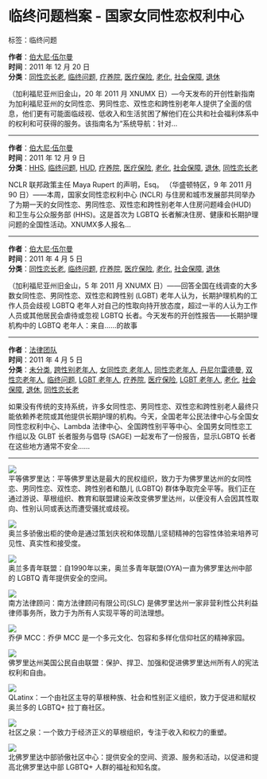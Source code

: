 # 临终问题档案 - 国家女同性恋权利中心

标签：临终问题

**作者**：[伯大尼·伍尔曼](https://zh-cn.nclrights.org/author/bwoolman/ "Bethany Woolman 的帖子")  
**时间**：2011 年 12 月 20 日  
**分类**：[同性恋长老](https://zh-cn.nclrights.org/tag/lgbt-elders/), [临终问题](https://zh-cn.nclrights.org/tag/end-of-life-issues/), [疗养院](https://zh-cn.nclrights.org/tag/nursing-home/), [医疗保险](https://zh-cn.nclrights.org/tag/medicare/), [老化](https://zh-cn.nclrights.org/tag/aging/), [社会保障](https://zh-cn.nclrights.org/tag/social-security/), [退休](https://zh-cn.nclrights.org/tag/retirement/)

（加利福尼亚州旧金山，20 年 2011 月 XNUMX 日）—今天发布的开创性新指南为加利福尼亚州的女同性恋、男同性恋、双性恋和跨性别老年人提供了全面的信息，他们更有可能面临歧视、低收入和生活贫困了解他们在公共和社会福利体系中的权利和可获得的服务。该指南名为“系统导航：针对...

---

**作者**：[伯大尼·伍尔曼](https://zh-cn.nclrights.org/author/bwoolman/ "Bethany Woolman 的帖子")  
**时间**：2011 年 12 月 9 日  
**分类**：[HHS](https://zh-cn.nclrights.org/tag/hhs/), [临终问题](https://zh-cn.nclrights.org/tag/end-of-life-issues/), [HUD](https://zh-cn.nclrights.org/tag/hud/), [疗养院](https://zh-cn.nclrights.org/tag/nursing-home/), [医疗保险](https://zh-cn.nclrights.org/tag/medicare/), [老化](https://zh-cn.nclrights.org/tag/aging/), [社会保障](https://zh-cn.nclrights.org/tag/social-security/), [退休](https://zh-cn.nclrights.org/tag/retirement/), [同性恋长老](https://zh-cn.nclrights.org/tag/lgbt-elders/)

NCLR 联邦政策主任 Maya Rupert 的声明，Esq。 （华盛顿特区，9 年 2011 月 90 日）——本周，国家女同性恋权利中心 (NCLR) 与住房和城市发展部共同举办了为期一天的女同性恋、男同性恋、双性恋和跨性别老年人住房问题峰会(HUD) 和卫生与公众服务部 (HHS)。这是首次为 LGBTQ 长者解决住房、健康和长期护理问题的全国性活动。XNUMX多人报名...

---

**作者**：[伯大尼·伍尔曼](https://zh-cn.nclrights.org/author/bwoolman/ "Bethany Woolman 的帖子")  
**时间**：2011 年 4 月 5 日  
**分类**：[同性恋长老](https://zh-cn.nclrights.org/tag/lgbt-elders/), [临终问题](https://zh-cn.nclrights.org/tag/end-of-life-issues/), [疗养院](https://zh-cn.nclrights.org/tag/nursing-home/), [医疗保险](https://zh-cn.nclrights.org/tag/medicare/), [老化](https://zh-cn.nclrights.org/tag/aging/), [社会保障](https://zh-cn.nclrights.org/tag/social-security/), [退休](https://zh-cn.nclrights.org/tag/retirement/)

（加利福尼亚州旧金山，5 年 2011 月 XNUMX 日）——回答全国在线调查的大多数女同性恋、男同性恋、双性恋和跨性别 (LGBT) 老年人认为，长期护理机构的工作人员会歧视 LGBTQ 老年人对自己的性取向持开放态度，超过一半的人认为工作人员或其他居民会虐待或忽视 LGBTQ 长者。今天发布的开创性报告——长期护理机构中的 LGBTQ 老年人：来自……的故事

---

**作者**：[法律团队](https://zh-cn.nclrights.org/author/legal_team/ "法律团队的帖子")  
**时间**：2011 年 4 月 5 日  
**分类**：[未分类](https://zh-cn.nclrights.org/category/uncategorized/), [跨性别老年人](https://zh-cn.nclrights.org/tag/transgender-older-adults/), [女同性恋 老年人](https://zh-cn.nclrights.org/tag/lesbian-older-adults/), [同性恋老年人](https://zh-cn.nclrights.org/tag/gay-older-adults/), [丹尼尔雷德曼](https://zh-cn.nclrights.org/tag/daniel-redman/), [双性恋老年人](https://zh-cn.nclrights.org/tag/bisexual-older-adults/), [临终问题](https://zh-cn.nclrights.org/tag/end-of-life-issues/), [LGBT 老年人](https://zh-cn.nclrights.org/tag/lgbt-seniors/), [疗养院](https://zh-cn.nclrights.org/tag/nursing-home/), [医疗保险](https://zh-cn.nclrights.org/tag/medicare/), [LGBT 老年人](https://zh-cn.nclrights.org/tag/lgbt-older-adults/), [老化](https://zh-cn.nclrights.org/tag/aging/), [社会保障](https://zh-cn.nclrights.org/tag/social-security/), [退休](https://zh-cn.nclrights.org/tag/retirement/), [同性恋长老](https://zh-cn.nclrights.org/tag/lgbt-elders/)

如果没有传统的支持系统，许多女同性恋、男同性恋、双性恋和跨性别老人最终只能依赖养老院或其他提供长期护理的机构。今天，全国老年公民法律中心与全国女同性恋权利中心、Lambda 法律中心、全国跨性别平等中心、全国男女同性恋工作组以及 GLBT 长者服务与倡导 (SAGE) 一起发布了一份报告，显示LGBTQ 长者在这些地方通常不安全……

---

![](https://www.nclrights.org/wp-content/uploads/2024/07/eq-fl-logo-300x225.png)  
平等佛罗里达：平等佛罗里达是最大的民权组织，致力于为佛罗里达州的女同性恋、男同性恋、双性恋、跨性别者和酷儿 (LGBTQ) 群体争取完全平等。我们正在通过游说、草根组织、教育和联盟建设来改变佛罗里达州，以便没有人会因其性取向、性别认同或表达而遭受骚扰或歧视。

![](https://www.nclrights.org/wp-content/uploads/2024/07/pride-orlandi-logo-300x225.png)  
奥兰多骄傲出柜的使命是通过策划庆祝和体现酷儿坚韧精神的包容性体验来培养可见性、真实性和接受度。

![](https://www.nclrights.org/wp-content/uploads/2024/07/oya-logo-300x225.png)  
奥兰多青年联盟：自1990年以来，奥兰多青年联盟(OYA)一直为佛罗里达州中部的 LGBTQ 青年提供安全的空间。

![](https://www.nclrights.org/wp-content/uploads/2024/07/slc-logo-300x225.png)  
南方法律顾问：南方法律顾问有限公司(SLC) 是佛罗里达州一家非营利性公共利益律师事务所，致力于为所有人实现平等的司法理想。

![](https://www.nclrights.org/wp-content/uploads/2024/07/joy-mcc-logo-300x225.png)  
乔伊 MCC：乔伊 MCC 是一个多元文化、包容和多样化信仰社区的精神家园。

![](https://www.nclrights.org/wp-content/uploads/2024/07/aclu-logo-300x225.png)  
佛罗里达州美国公民自由联盟：保护、捍卫、加强和促进佛罗里达州所有人的宪法权利和自由。

![](https://www.nclrights.org/wp-content/uploads/2024/07/latin-x-logo-300x225.png)  
QLatinx：一个由社区主导的草根种族、社会和性别正义组织，致力于促进和赋权奥兰多的 LGBTQ+ 拉丁裔社区。

![](https://www.nclrights.org/wp-content/uploads/2024/07/comm-spring-logo-300x225.png)  
社区之泉：一个致力于经济正义的草根组织，专注于收入和权力的重塑。

![](https://www.nclrights.org/wp-content/uploads/2024/08/logo-pccncf-300x225.png)  
北佛罗里达中部骄傲社区中心：提供安全的空间、资源、服务和活动，以促进和提高北佛罗里达中部 LGBTQ+ 人群的福祉和知名度。